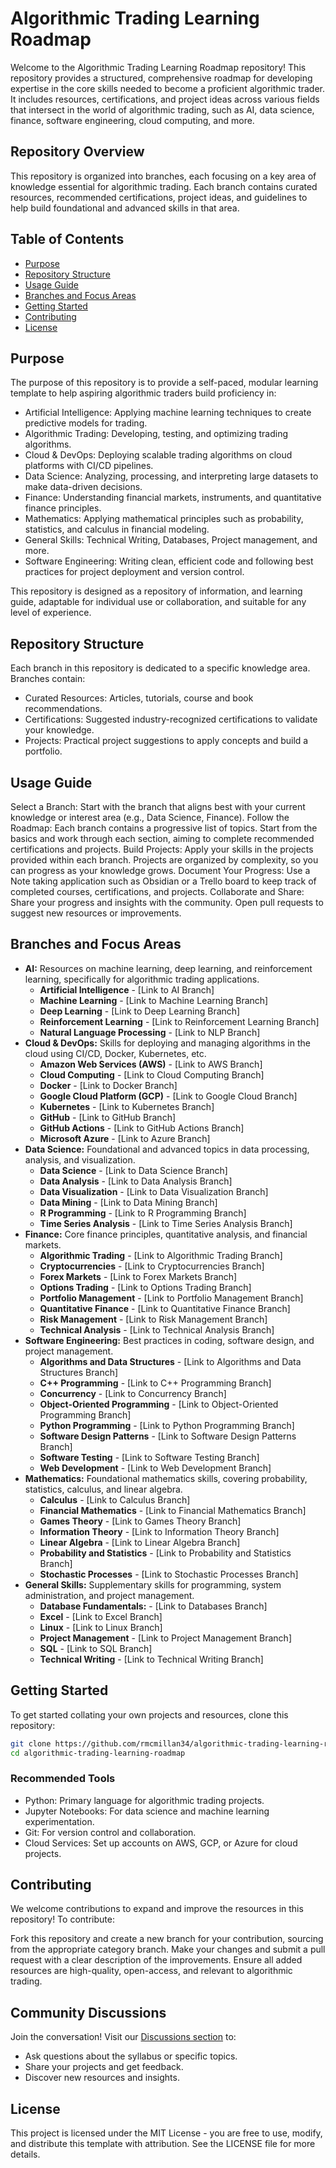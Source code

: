 # Algorithmic Trading Learning Roadmap
Welcome to the Algorithmic Trading Learning Roadmap repository! This repository provides a structured, comprehensive roadmap for developing expertise in the core skills needed to become a proficient algorithmic trader. It includes resources, certifications, and project ideas across various fields that intersect in the world of algorithmic trading, such as AI, data science, finance, software engineering, cloud computing, and more.

## Repository Overview
This repository is organized into branches, each focusing on a key area of knowledge essential for algorithmic trading. Each branch contains curated resources, recommended certifications, project ideas, and guidelines to help build foundational and advanced skills in that area.

## Table of Contents
- [Purpose](#purpose)
- [Repository Structure](#repository-structure)
- [Usage Guide](#usage-guide)
- [Branches and Focus Areas](#branches-and-focus-areas)
- [Getting Started](#getting-started)
- [Contributing](#getting-started)
- [License](#license)

## Purpose
The purpose of this repository is to provide a self-paced, modular learning template to help aspiring algorithmic traders build proficiency in:

- Artificial Intelligence: Applying machine learning techniques to create predictive models for trading.
- Algorithmic Trading: Developing, testing, and optimizing trading algorithms.
- Cloud & DevOps: Deploying scalable trading algorithms on cloud platforms with CI/CD pipelines.
- Data Science: Analyzing, processing, and interpreting large datasets to make data-driven decisions.
- Finance: Understanding financial markets, instruments, and quantitative finance principles.
- Mathematics: Applying mathematical principles such as probability, statistics, and calculus in financial modeling.
- General Skills: Technical Writing, Databases, Project management, and more.
- Software Engineering: Writing clean, efficient code and following best practices for project deployment and version control.

This repository is designed as a repository of information, and learning guide, adaptable for individual use or collaboration, and suitable for any level of experience.

## Repository Structure
Each branch in this repository is dedicated to a specific knowledge area. Branches contain:

- Curated Resources: Articles, tutorials, course and book recommendations.
- Certifications: Suggested industry-recognized certifications to validate your knowledge.
- Projects: Practical project suggestions to apply concepts and build a portfolio.

## Usage Guide
Select a Branch: Start with the branch that aligns best with your current knowledge or interest area (e.g., Data Science, Finance).
Follow the Roadmap: Each branch contains a progressive list of topics. Start from the basics and work through each section, aiming to complete recommended certifications and projects.
Build Projects: Apply your skills in the projects provided within each branch. Projects are organized by complexity, so you can progress as your knowledge grows.
Document Your Progress: Use a Note taking application such as Obsidian or a Trello board to keep track of completed courses, certifications, and projects.
Collaborate and Share: Share your progress and insights with the community. Open pull requests to suggest new resources or improvements.

## Branches and Focus Areas
- **AI:** Resources on machine learning, deep learning, and reinforcement learning, specifically for algorithmic trading applications.
    - **Artificial Intelligence** - [Link to AI Branch]
    - **Machine Learning** - [Link to Machine Learning Branch]
    - **Deep Learning** - [Link to Deep Learning Branch]
    - **Reinforcement Learning** - [Link to Reinforcement Learning Branch]
    - **Natural Language Processing** - [Link to NLP Branch]
- **Cloud & DevOps:** Skills for deploying and managing algorithms in the cloud using CI/CD, Docker, Kubernetes, etc.
    - **Amazon Web Services (AWS)** - [Link to AWS Branch]
    - **Cloud Computing** - [Link to Cloud Computing Branch]
    - **Docker** - [Link to Docker Branch]
    - **Google Cloud Platform (GCP)** - [Link to Google Cloud Branch]
    - **Kubernetes** - [Link to Kubernetes Branch]
    - **GitHub** - [Link to GitHub Branch]
    - **GitHub Actions** - [Link to GitHub Actions Branch]
    - **Microsoft Azure** - [Link to Azure Branch]
- **Data Science:** Foundational and advanced topics in data processing, analysis, and visualization.
    - **Data Science** - [Link to Data Science Branch]
    - **Data Analysis** - [Link to Data Analysis Branch]
    - **Data Visualization** - [Link to Data Visualization Branch]
    - **Data Mining** - [Link to Data Mining Branch]
    - **R Programming** - [Link to R Programming Branch]
    - **Time Series Analysis** - [Link to Time Series Analysis Branch]
- **Finance:** Core finance principles, quantitative analysis, and financial markets.
    - **Algorithmic Trading** - [Link to Algorithmic Trading Branch]
    - **Cryptocurrencies** - [Link to Cryptocurrencies Branch]
    - **Forex Markets** - [Link to Forex Markets Branch]
    - **Options Trading** - [Link to Options Trading Branch]
    - **Portfolio Management** - [Link to Portfolio Management Branch]
    - **Quantitative Finance** - [Link to Quantitative Finance Branch]
    - **Risk Management** - [Link to Risk Management Branch]
    - **Technical Analysis** - [Link to Technical Analysis Branch]
- **Software Engineering:** Best practices in coding, software design, and project management.
    - **Algorithms and Data Structures** - [Link to Algorithms and Data Structures Branch]
    - **C++ Programming** - [Link to C++ Programming Branch]
    - **Concurrency** - [Link to Concurrency Branch]
    - **Object-Oriented Programming** - [Link to Object-Oriented Programming Branch]
    - **Python Programming** - [Link to Python Programming Branch]
    - **Software Design Patterns** - [Link to Software Design Patterns Branch]
    - **Software Testing** - [Link to Software Testing Branch]
    - **Web Development** - [Link to Web Development Branch]
- **Mathematics:** Foundational mathematics skills, covering probability, statistics, calculus, and linear algebra.
    - **Calculus** - [Link to Calculus Branch]
    - **Financial Mathematics** - [Link to Financial Mathematics Branch]
    - **Games Theory** - [Link to Games Theory Branch]
    - **Information Theory** - [Link to Information Theory Branch]
    - **Linear Algebra** - [Link to Linear Algebra Branch]
    - **Probability and Statistics** - [Link to Probability and Statistics Branch]
    - **Stochastic Processes** - [Link to Stochastic Processes Branch]
- **General Skills:** Supplementary skills for programming, system administration, and project management.
    - **Database Fundamentals:** - [Link to Databases Branch]
    - **Excel** - [Link to Excel Branch]
    - **Linux** - [Link to Linux Branch]
    - **Project Management** - [Link to Project Management Branch]
    - **SQL** - [Link to SQL Branch]
    - **Technical Writing** - [Link to Technical Writing Branch]

## Getting Started
To get started collating your own projects and resources, clone this repository:

```bash
git clone https://github.com/rmcmillan34/algorithmic-trading-learning-roadmap.git
cd algorithmic-trading-learning-roadmap
```

### Recommended Tools
- Python: Primary language for algorithmic trading projects.
- Jupyter Notebooks: For data science and machine learning experimentation.
- Git: For version control and collaboration.
- Cloud Services: Set up accounts on AWS, GCP, or Azure for cloud projects.


## Contributing
We welcome contributions to expand and improve the resources in this repository! To contribute:

Fork this repository and create a new branch for your contribution, sourcing from the appropriate category branch.
Make your changes and submit a pull request with a clear description of the improvements.
Ensure all added resources are high-quality, open-access, and relevant to algorithmic trading.

## Community Discussions
Join the conversation! Visit our [Discussions section](https://https://github.com/rmcmillan34/algorithmic-trading-learning-roadmap/discussions) to:
- Ask questions about the syllabus or specific topics.
- Share your projects and get feedback.
- Discover new resources and insights.

## License
This project is licensed under the MIT License - you are free to use, modify, and distribute this template with attribution. See the LICENSE file for more details.


